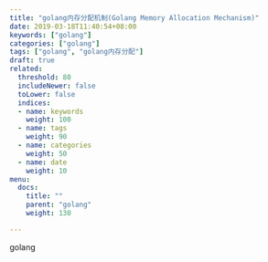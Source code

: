 ```yaml
---
title: "golang内存分配机制(Golang Memory Allocation Mechanism)"
date: 2019-03-18T11:40:54+08:00
keywords: ["golang"]
categories: ["golang"]
tags: ["golang", "golang内存分配"]
draft: true
related:
  threshold: 80
  includeNewer: false
  toLower: false
  indices:
  - name: keywords
    weight: 100
  - name: tags
    weight: 90
  - name: categories
    weight: 50
  - name: date
    weight: 10
menu:
  docs:
    title: ""
    parent: "golang"
    weight: 130

---
```


golang 